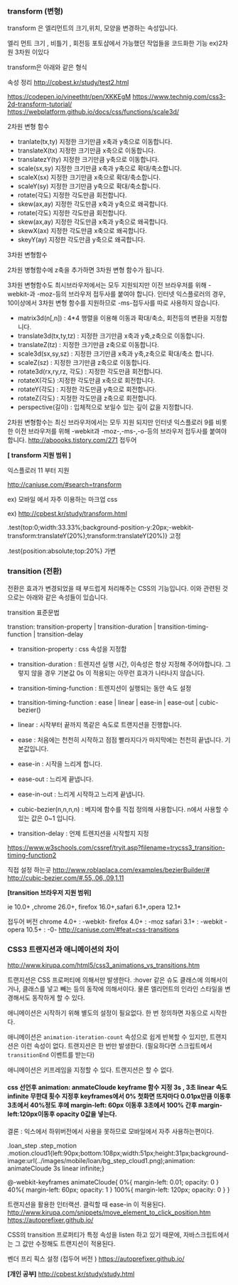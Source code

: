 ### transform (변형)

transform  은 엘리먼트의 크기,위치, 모양을 변경하는 속성입니다.

엘리 먼트 크기 , 비틀기 , 회전등 포토샵에서 가능했던 작업들을 코드화한 기능 ex)2차원 3차원 이있다

transform은 아래와 같은 형식

속성 정리 
http://cpbest.kr/study/test2.html

https://codepen.io/vineethtr/pen/XKKEgM
https://www.technig.com/css3-2d-transform-tutorial/
https://webplatform.github.io/docs/css/functions/scale3d/

2차원 변형 함수

- tranlate(tx,ty)  지정한 크기만큼 x축과 y축으로 이동합니다.
- translateX(tx) 지정한 크기만큼 x축으로 이동합니다.
- translatezY(ty) 지정한 크기만큼 y축으로 이동합니다.
- scale(sx,sy) 지정한 크기만큼 x축과 y축으로 확대/축소합니다.
- scaleX(sx) 지정한 크기만큼 x축으로 확대/축소합니다.
- scaleY(sy) 지정한 크기만큼 y축으로 확대/축소합니다.
- rotate(각도) 지정한 각도만큼 회전합니다.
- skew(ax,ay) 지정한 각도만큼 x축과 y축으로 왜곡합니다.
- rotate(각도) 지정한 각도만큼 회전합니다.
- skew(ax,ay) 지정한 각도만큼 x축과 y축으로 왜곡합니다.
- skewX(ax) 지정한 각도만큼 x축으로 왜곡합니다.
- skeyY(ay) 지정한 각도만큼 y축으로 왜곡합니다.

3차원 변형함수

2차원 병형함수에 z축을 추가하면 3차원 변형 함수가 됩니다.

3차원 변형함수도 최시브라우저에서는 모두 지원되지만 이전 브라우저를 위해 -webkit-과 -moz-등의 브라우저 접두사를 붙여야 합니다. 인터넷 익스플로러의 경우, 10이상에서 3차원 변형 함수를 지원하므로 -ms-접두사를 따로 사용하지 않습니다.

- matrix3d(n[,n]) : 4*4 행렬을 이용해 이동과 확대/축소, 회전등의 변환을 지정합니다.
- translate3d(tx,ty,tz) :  지정한 크기만큼 x축과 y축,z축으로 이동합니다.
- translateZ(tz) : 지정한 크기만큼 z축으로 이동합니다.
- scale3d(sx,sy,sz) : 지정한 크기만큼 x축과 y축,z축으로 확대/축소 합니다.
- scaleZ(sz) : 지정한 크기만큼 z축으로 이동합니다.
- rotate3d(rx,ry,rz, 각도) : 지정한 각도만큼 회전합니다.
- rotateX(각도) :지정한 각도만큼 x축으로 회전합니다.
- rotateY(각도) : 지정한 각도만큼 y축으로 회전합니다.
- rotateZ(각도) : 지정한 각도만큼 z축으로 회전합니다.
- perspective(길이) : 입체적으로 보일수 있는 깊이 값을 지정합니다.

2차원 변형함수는 최신 브라우저에서는 모두 지원 되지만 인터넷 익스플로러 9를 비롯한 이전 브라우저를 위해 -webkit과 -moz-,-ms-,-o-등의 브라우저 접두사를 붙여야 합니다.
  http://aboooks.tistory.com/271 접두어

**[ transform 지원 범위 ]**

익스플로러 11 부터 지원

http://caniuse.com/#search=transform

ex)  모바일 에서 자주 이용하는 마크업 css

ex) http://cpbest.kr/study/transform.html

.test{top:0;width:33.33%;background-position-y:20px;-webkit-transform:translateY(20%);transform:translateY(20%)}  고정

.test{position:absolute;top:20%} 가변

### transition (전환)

전환은 효과가 변경되었을 때 부드럽게 처리해주는 CSS의 기능입니다. 이와 관련된 것으로는 아래와 같은 속성들이 있습니다. 

transition 표준문법 

transtion: transition-property | transition-duration | transition-timing-function | transition-delay

- transition-property :  css 속성을 지정함
- transition-duration : 트렌지션 실행 시간, 이속성은 항상 지정해 주어야합니다. 그렇지 않을 경우 기본값 0s 이 적용되는 아무런 효과가 나타나지 않습니다. 
- transition-timing-function :  트렌지션이 실행되는 동안 속도 설정
- transition-timing-function : ease | linear | ease-in | ease-out | cubic-bezier()

- linear : 시작부터 끝까지 똑같은 속도로 트랜지션을 진행합니다.
- ease : 처음에는 천천히 시작하고 점점 빨라지다가 마지막에는 천천히 끝냅니다. 기본값입니다.
- ease-in : 시작을 느리게 합니다.
- ease-out : 느리게 끝냅니다.
- ease-in-out : 느리게 시작하고 느리게 끝냅니다.
- cubic-bezier(n,n,n,n)  : 베지에 함수를 직접 정의해 사용합니다. n에서 사용할 수 있는 값은 0~1 입니다.
- transition-delay :  언제 트렌지션을 시작할지 지정

https://www.w3schools.com/cssref/tryit.asp?filename=trycss3_transition-timing-function2

직접 설정 하는곳  http://www.roblaplaca.com/examples/bezierBuilder/#
             http://cubic-bezier.com/#.55,.06,.09,1.11

**[transition 브라우저 지원 범위]**

 ie 10.0+ ,chrome 26.0+, firefox 16.0+,safari 6.1+,opera 12.1+

접두어 버전 
chrome 4.0+ : -webkit-
firefox 4.0+ : -moz
safari 3.1+ : -webkit - 
opera 10.5+ : -0-
http://caniuse.com/#feat=css-transitions

### CSS3 트랜지션과 애니메이션의 차이

http://www.kirupa.com/html5/css3_animations_vs_transitions.htm

트랜지션은 CSS 프로퍼티에 의해서만 발생한다.
:hover 같은 슈도 클래스에 의해서이거나, 클래스를 넣고 빼는 등의 동작에 의해서이다.
물론 엘리먼트의 인라인 스타일을 변경해서도 동작하게 할 수 있다.

애니메이션은 시작하기 위해 별도의 설정이 필요없다.
한 번 정의하면 자동으로 시작한다.

애니메이션은 `animation-iteration-count` 속성으로 쉽게 반복할 수 있지만,
트랜지션은 이런 속성이 없다.
트랜지션은 한 번만 발생한다. (필요하다면 스크립트에서 `transitionEnd` 이벤트를 받는다)

애니메이션은 키프레임을 지정할 수 있다. 트랜지션은 할 수 없다.

#### css 선언후 animation: anmateCloude keyframe 함수 지정 3s , 3초 linear 속도 infinite 무한대 횟수 지정후  keyframes에서 0% 첫화면 뜨자마다 0.01px만큼 이동후 3초에서 40%정도 후에 margin-left: 60px 이동후  3초에서 100% 간후 margin-left:120px이동후 opacity 0값을 넣는다.
결론 : 익스에서 하위버전에서 사용을 못하므로 모바일에서 자주 사용하는편이다.

.loan_step .step_motion .motion.cloud1{left:90px;bottom:108px;width:51px;height:31px;background-image:url(../images/mobile/loan/bg_step_cloud1.png);animation: animateCloude 3s linear infinite;}

@-webkit-keyframes animateCloude{
    0%{
      margin-left: 0.01;
      opacity: 0
    }
    40%{
      margin-left: 60px;
      opacity: 1
    }
    100%{
      margin-left: 120px;
      opacity: 0
    }
}


트랜지션을 활용한 인터랙션. 클릭할 때 ease-in 이 적용된다.
http://www.kirupa.com/snippets/move_element_to_click_position.htm
https://autoprefixer.github.io/

CSS의 transition 프로퍼티가 특정 속성을 listen 하고 있기 때문에,
자바스크립트에서는 그 값만 수정해도 트랜지션이 적용된다.

벤더 프리 픽스 설정 (접두어 버전 ) 
https://autoprefixer.github.io/

**[개인 공부]**
http://cpbest.kr/study/study.html





